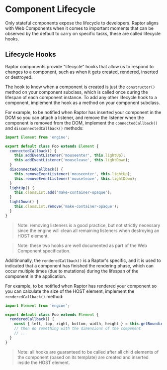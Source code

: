 # Component Lifecycle

Only stateful components expose the lifecycle to developers. Raptor aligns with Web Components when it comes to important moments that can be observed by the default to carry on specific tasks, these are called lifecycle hooks.

## Lifecycle Hooks

Raptor components provide "lifecycle" hooks that allow us to respond to changes to a component, such as when it gets created, rendered, inserted or destroyed.

The hook to know when a component is created is just the `constructor()` method on your component subclass, which is called once during the lifespan of each component instance. To add any other lifecycle hook to a component, implement the hook as a method on your component subclass.

For example, to be notified when Raptor has inserted your component in the DOM so you can attach a listener, and remove the listener when the component is removed from the DOM, implement the `connectedCallback()` and `disconnectedCallback()` methods:

```js
import Element from 'engine';

export default class Foo extends Element {
  connectedCallback() {
    this.addEventListener('mouseenter', this.lightUp);
    this.addEventListener('mouseleave', this.lightDown);
  }
  disconnectedCallback() {
    this.removeEventListener('mouseenter', this.lightUp);
    this.removeEventListener('mouseleave', this.lightDown);
  }
  lightUp() {
    this.classList.add('make-container-opaque');
  }
  lightDown() {
    this.classList.remove('make-container-opaque');
  }
}
```

> Note: removing listeners is a good practice, but not strictly necessary since the engine will clean all remaining listeners when destroying an HOST element.

> Note: these two hooks are well documented as part of the Web Component specification.

Additinonally, the `renderedCallback()` is a Raptor's specific, and it is used to indicated that a component has finished the rendering phase, which can occur multiple times (due to mutations) during the lifespan of the component in the application.

For example, to be notified when Raptor has rendered your component so you can calculate the size of the HOST element, implement the `renderedCallback()` method:

```js
import Element from 'engine';

export default class Foo extends Element {
  renderedCallback() {
    const { left, top, right, bottom, width, height } = this.getBoundingClientRect();
    // then do something with the dimensions of the component
    // ...
  }
}
```

> Note: all hooks are guaranteed to be called after all child elements of the component (based on its template) are created and inserted inside the HOST element.
